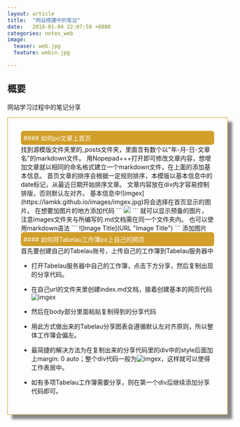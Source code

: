 ```yaml
---
layout: article
title:  "网站搭建中的笔记"
date:   2018-01-04 22:07:50 +0800
categories: notes_web
image:
  teaser: web.jpg
  feature: webin.jpg

---
```




## 概要
网站学习过程中的笔记分享

<div class="row img-rounded" style="padding:30px; box-shadow: 10px 10px 5px #888888; border: 1px solid #D19F2A;">
<div class="col-md-12">
<div style="background: #D19F2A; color:white; border-radius:6px; padding:6px;"  markdown="1">
#### 如何po文章上首页
</div>
<div class="col-md-8" markdown="1" >
找到源模版文件夹里的_posts文件夹，里面含有数个以"年-月-日-文章名"的markdown文件。
用Nopepad+++打开即可修改文章内容，想增加文章就以相同的命名格式建立一个markdown文件，在上面的添加基本信息。
首页文章的排序会根据一定规则排序，本模版以基本信息中的date标记，从最近日期开始排序文章。
文章内容放在div内才容易控制排版，否则默认左对齐。
基本信息中![imgex](https://lamkk.github.io/images/imgex.jpg)将会选择在首页显示的图片。
在想要加图片的地方添加代码
```
<img src="./images/imgadd.jpg"  style="width: auto">
```
就可以显示预备的图片，
注意images文件夹与所编写的.md文档需在同一个文件夹内。
也可以使用markdown语法
```
![Image Title](URL "Image Title")
```
添加图片

</div>
<div style="background: #D19F2A; color:white; border-radius:6px; padding:6px;"  markdown="1">
#### 如何将Tabelau工作簿po上自己的网页
</div>
<div class="col-md-8" markdown="1" ><!-- right -->
首先要创建自己的Tabelau账号，上传自己的工作簿到Tabelau服务器中

* 打开Tabelau服务器中自己的工作簿，点击下方分享，然后复制出现的分享代码。

* 在自己url的文件夹里创建index.md文档，接着创建基本的网页代码 ![imgex](https://lamkk.github.io/images/1.jpg)
* 然后在body部分里面粘贴复制得到的分享代码
 
* 用此方式做出来的Tabelau分享图表会遵循默认左对齐原则，所以整体工作簿会偏左。

* 最简捷的解决方法为在复制出来的分享代码里的div中的style后面加上margin: 0 auto；整个div代码一般为![imgex](https://lamkk.github.io/images/2.jpg)，这样就可以使得工作表居中。

* 如有多项Tabelau工作簿需要分享，则在第一个div后继续添加分享代码即可。

</div>
</div>
</div>
